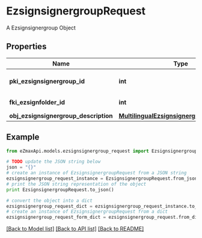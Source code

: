 # EzsignsignergroupRequest

A Ezsignsignergroup Object

## Properties
Name | Type | Description | Notes
------------ | ------------- | ------------- | -------------
**pki_ezsignsignergroup_id** | **int** | The unique ID of the Ezsignsignergroup | [optional] 
**fki_ezsignfolder_id** | **int** | The unique ID of the Ezsignfolder | 
**obj_ezsignsignergroup_description** | [**MultilingualEzsignsignergroupDescription**](MultilingualEzsignsignergroupDescription.md) |  | 

## Example

```python
from eZmaxApi.models.ezsignsignergroup_request import EzsignsignergroupRequest

# TODO update the JSON string below
json = "{}"
# create an instance of EzsignsignergroupRequest from a JSON string
ezsignsignergroup_request_instance = EzsignsignergroupRequest.from_json(json)
# print the JSON string representation of the object
print EzsignsignergroupRequest.to_json()

# convert the object into a dict
ezsignsignergroup_request_dict = ezsignsignergroup_request_instance.to_dict()
# create an instance of EzsignsignergroupRequest from a dict
ezsignsignergroup_request_form_dict = ezsignsignergroup_request.from_dict(ezsignsignergroup_request_dict)
```
[[Back to Model list]](../README.md#documentation-for-models) [[Back to API list]](../README.md#documentation-for-api-endpoints) [[Back to README]](../README.md)


